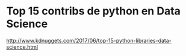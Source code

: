 # Top 15 contribs de python en Data Science

http://www.kdnuggets.com/2017/06/top-15-python-libraries-data-science.html

